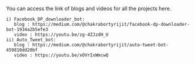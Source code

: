You can access the link of blogs and videos for all the projects here.

    i) Facebook_DP_downloader_bot:
       blog : https://medium.com/@chakrabortyrijit/facebook-dp-downloader-bot-1934a2b5efe3 
       video : https://youtu.be/zg-4ZJzdH_U
    ii) Auto_Tweet_bot:
       blog : https://medium.com/@chakrabortyrijit/auto-tweet-bot-459810dd20bf
       video : https://youtu.be/xOVrIxWmcwQ

                            

